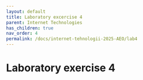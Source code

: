 ```yaml
---
layout: default
title: Laboratory excercise 4
parent: Internet Technologies
has_children: true
nav_order: 4
permalink: /docs/internet-tehnologii-2025-AEO/lab4
---
```


# Laboratory exercise 4
